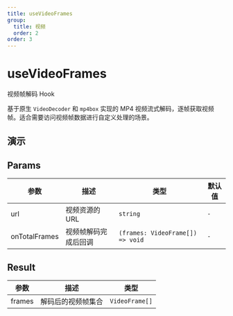 ```yaml
---
title: useVideoFrames
group:
  title: 视频
  order: 2
order: 3
---
```


# useVideoFrames

视频帧解码 Hook

基于原生 `VideoDecoder` 和 `mp4box` 实现的 MP4 视频流式解码，逐帧获取视频帧。适合需要访问视频帧数据进行自定义处理的场景。

## 演示

<code src="./demo" description="通过 URL 加载视频，解码并输出所有视频帧的示例。"></code>

## Params

| 参数          | 描述                 | 类型                             | 默认值 |
| ------------- | -------------------- | -------------------------------- | ------ |
| url           | 视频资源的 URL       | `string`                         | `-`    |
| onTotalFrames | 视频帧解码完成后回调 | `(frames: VideoFrame[]) => void` | `-`    |

## Result

| 参数   | 描述               | 类型           |
| ------ | ------------------ | -------------- |
| frames | 解码后的视频帧集合 | `VideoFrame[]` |
